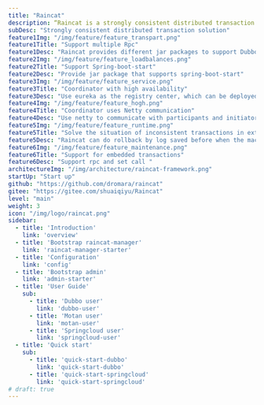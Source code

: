 ```yaml
---
title: "Raincat"
description: “Raincat is a strongly consistent distributed transaction framework based on a two-phase commit + local transaction compensation mechanism.Seamlessly support Dubbo,Motan,Springcloud and other RPC frameworks for distributed transactions.”
subDesc: "Strongly consistent distributed transaction solution"
feature1Img: "/img/feature/feature_transpart.png"
feature1Title: "Support multiple Rpc"
feature1Desc: "Raincat provides different jar packages to support Dubbo, Springcloud, and Motan"
feature2Img: "/img/feature/feature_loadbalances.png"
feature2Title: "Support Spring-boot-start"
feature2Desc: "Provide jar package that supports spring-boot-start"
feature3Img: "/img/feature/feature_service.png"
feature3Title: "Coordinator with high availability"
feature3Desc: "Use eureka as the registry center, which can be deployed in clusters to achieve high availability, and use redis cluster to store transaction data in a distributed manner "
feature4Img: "/img/feature/feature_hogh.png"
feature4Title: "Coordinator uses Netty communication"
feature4Desc: "Use netty to communicate with participants and initiators over long connections"
feature5Img: "/img/feature/feature_runtime.png"
feature5Title: "Solve the situation of inconsistent transactions in extreme cases"
feature5Desc: "Raincat can do rollback by log saved before when the machine down. "
feature6Img: "/img/feature/feature_maintenance.png"
feature6Title: "Support for embedded transactions"
feature6Desc: "Support rpc and set call "
architectureImg: "/img/architecture/raincat-framework.png"
startUp: "Start up"
github: "https://github.com/dromara/raincat"
gitee: "https://gitee.com/shuaiqiyu/Raincat"
level: "main"
weight: 3
icon: "/img/logo/raincat.png"
sidebar:
  - title: 'Introduction'  	
    link: 'overview'
  - title: 'Bootstrap raincat-manager'  	
    link: 'raincat-manager-starter'
  - title: 'Configuration'  	
    link: 'config'
  - title: 'Bootstrap admin'  	
    link: 'admin-starter'
  - title: 'User Guide'  	
    sub:
      - title: 'Dubbo user'  	
        link: 'dubbo-user'
      - title: 'Motan user'  	
        link: 'motan-user'
      - title: 'Springcloud user'  	
        link: 'springcloud-user'
  - title: 'Quick start'  	
    sub:
      - title: 'quick-start-dubbo'  	
        link: 'quick-start-dubbo'
      - title: 'quick-start-springcloud'  	
        link: 'quick-start-springcloud'
# draft: true
---
```


